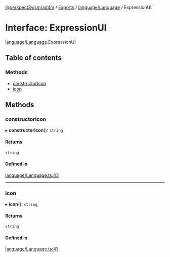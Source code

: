 [@perspect3vism/ad4m](../README.md) / [Exports](../modules.md) / [language/Language](../modules/language_Language.md) / ExpressionUI

# Interface: ExpressionUI

[language/Language](../modules/language_Language.md).ExpressionUI

## Table of contents

### Methods

- [constructorIcon](language_Language.ExpressionUI.md#constructoricon)
- [icon](language_Language.ExpressionUI.md#icon)

## Methods

### constructorIcon

▸ **constructorIcon**(): `string`

#### Returns

`string`

#### Defined in

[language/Language.ts:42](https://github.com/perspect3vism/ad4m/blob/b065749/src/language/Language.ts#L42)

___

### icon

▸ **icon**(): `string`

#### Returns

`string`

#### Defined in

[language/Language.ts:41](https://github.com/perspect3vism/ad4m/blob/b065749/src/language/Language.ts#L41)
